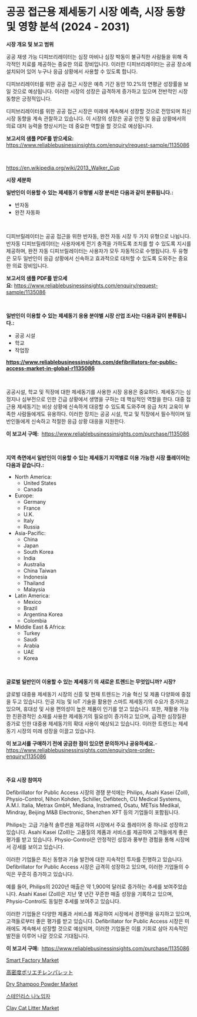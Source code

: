 <p><h1>공공 접근용 제세동기 시장 예측, 시장 동향 및 영향 분석 (2024 - 2031)</h1></p><p><strong>시장 개요 및 보고 범위</strong></p>
<p><p>공공 재생 가능 디피브리레이터는 심장 마비나 심장 박동이 불규칙한 사람들을 위해 즉각적인 치료를 제공하는 중요한 의료 장비입니다. 이러한 디피브리레이터는 공공 장소에 설치되어 있어 누구나 응급 상황에서 사용할 수 있도록 합니다. </p><p>디피브리레이터를 위한 공공 접근 시장은 예측 기간 동안 10.2%의 연평균 성장률을 보일 것으로 예상됩니다. 이러한 시장의 성장은 급격하게 증가하고 있으며 전반적인 시장 동향은 긍정적입니다. </p><p>디피브리레이터를 위한 공공 접근 시장은 미래에 계속해서 성장할 것으로 전망되며 최신 시장 동향을 계속 관찰하고 있습니다. 이 시장의 성장은 공공 안전 및 응급 상황에서의 의료 대처 능력을 향상시키는 데 중요한 역할을 할 것으로 예상됩니다.</p></p>
<p><strong>보고서의 샘플 PDF를 받으세요:</strong> <a href="https://www.reliablebusinessinsights.com/enquiry/request-sample/1135086">https://www.reliablebusinessinsights.com/enquiry/request-sample/1135086</a></p>
<p>&nbsp;</p>
<p><a href="https://en.wikipedia.org/wiki/2013_Walker_Cup">https://en.wikipedia.org/wiki/2013_Walker_Cup</a></p>
<p><strong>시장 세분화</strong></p>
<p><strong>일반인이 이용할 수 있는 제세동기 유형별 시장 분석은 다음과 같이 분류됩니다.:</strong></p>
<p><ul><li>반자동</li><li>완전 자동화</li></ul></p>
<p>&nbsp;</p>
<p><p>디피브릴레이터는 공공 접근을 위한 반자동, 완전 자동 시장 두 가지 유형으로 나뉩니다. 반자동 디피브릴레이터는 사용자에게 전기 충격을 가하도록 조치를 할 수 있도록 지시를 제공하며, 완전 자동 디피브릴레이터는 사용자가 모두 자동적으로 수행됩니다. 두 유형은 모두 일반인이 응급 상황에서 신속하고 효과적으로 대처할 수 있도록 도와주는 중요한 의료 장비입니다.</p></p>
<p><strong>보고서의 샘플 PDF를 받으세요:</strong>&nbsp;<a href="https://www.reliablebusinessinsights.com/enquiry/request-sample/1135086">https://www.reliablebusinessinsights.com/enquiry/request-sample/1135086</a></p>
<p>&nbsp;</p>
<p><strong> 일반인이 이용할 수 있는 제세동기 응용 분야별 시장 산업 조사는 다음과 같이 분류됩니다.:</strong></p>
<p><ul><li>공공 시설</li><li>학교</li><li>작업장</li></ul></p>
<p><strong><a href="https://www.reliablebusinessinsights.com/defibrillators-for-public-access-market-in-global-r1135086">https://www.reliablebusinessinsights.com/defibrillators-for-public-access-market-in-global-r1135086</a></strong></p>
<p>&nbsp;</p>
<p><p>공공시설, 학교 및 직장에 대한 제세동기를 사용한 시장 응용은 중요하다. 제세동기는 심정지나 심부전으로 인한 긴급 상황에서 생명을 구하는 데 핵심적인 역할을 한다. 대중 접근용 제세동기는 비상 상황에 신속하게 대응할 수 있도록 도와주며 응급 처치 교육이 부족한 사람들에게도 유용하다. 이러한 장치는 공공 시설, 학교 및 직장에서 필수적이며 일반인들에게 신속하고 적절한 응급 상황 대응을 지원한다.</p></p>
<p><strong>이 보고서 구매:</strong>&nbsp; <a href="https://www.reliablebusinessinsights.com/purchase/1135086">https://www.reliablebusinessinsights.com/purchase/1135086</a></p>
<p>&nbsp;</p>
<p><strong>지역 측면에서 일반인이 이용할 수 있는 제세동기 지역별로 이용 가능한 시장 플레이어는 다음과 같습니다.:</strong></p>
<p><ul>
    <li>
        North America:
        <ul>
            <li>United States</li>
            <li>Canada</li>
        </ul>
    </li>
    <li>
        Europe:
        <ul>
            <li>Germany</li>
            <li>France</li>
            <li>U.K.</li>
            <li>Italy</li>
            <li>Russia</li>
        </ul>
    </li>
    <li>
        Asia-Pacific:
        <ul>
            <li>China</li>
            <li>Japan</li>
            <li>South Korea</li>
            <li>India</li>
            <li>Australia</li>
            <li>China Taiwan</li>
            <li>Indonesia</li>
            <li>Thailand</li>
            <li>Malaysia</li>
        </ul>
    </li>
    <li>
        Latin America:
        <ul>
            <li>Mexico</li>
            <li>Brazil</li>
            <li>Argentina Korea</li>
            <li>Colombia</li>
        </ul>
    </li>
    <li>
        Middle East & Africa:
        <ul>
            <li>Turkey</li>
            <li>Saudi</li>
            <li>Arabia</li>
            <li>UAE</li>
            <li>Korea</li>
        </ul>
    </li>
    </ul></p>
<p>&nbsp;</p>
<p><strong>글로벌 일반인이 이용할 수 있는 제세동기 의 새로운 트렌드는 무엇입니까? 시장?</strong></p>
<p><p>글로벌 대중용 제세동기 시장의 신흥 및 현재 트렌드는 기술 혁신 및 제품 다양화에 중점을 두고 있습니다. 인공 지능 및 IoT 기술을 활용한 스마트 제세동기의 수요가 증가하고 있으며, 휴대성 및 사용 편의성이 높은 제품이 인기를 얻고 있습니다. 또한, 재활용 가능한 친환경적인 소재를 사용한 제세동기의 필요성이 증가하고 있으며, 급격한 심장질환 증가로 인한 대중용 제세동기의 확대 사용이 예상되고 있습니다. 이러한 트렌드는 제세동기 시장의 미래 성장을 이끌고 있습니다.</p></p>
<p><strong>이 보고서를 구매하기 전에 궁금한 점이 있으면 문의하거나 공유하세요.</strong>- <a href="https://www.reliablebusinessinsights.com/enquiry/pre-order-enquiry/1135086">https://www.reliablebusinessinsights.com/enquiry/pre-order-enquiry/1135086</a></p>
<p>&nbsp;</p>
<p><strong>주요 시장 참여자</strong></p>
<p><p>Defibrillator for Public Access 시장의 경쟁 분석에는 Philips, Asahi Kasei (Zoll), Physio-Control, Nihon Kohden, Schiller, Defibtech, CU Medical Systems, A.M.I. Italia, Metrax GmbH, Mediana, Instramed, Osatu, METsis Medikal, Mindray, Beijing M&B Electronic, Shenzhen XFT 등의 기업들이 포함됩니다. </p><p>Philips는 고급 기술적 솔루션을 제공하여 시장에서 주요 플레이어 중 하나로 성장하고 있습니다. Asahi Kasei (Zoll)는 고품질의 제품과 서비스를 제공하여 고객들에게 좋은 평가를 받고 있습니다. Physio-Control은 안정적인 성장과 풍부한 경험을 통해 시장에서 강세를 보이고 있습니다.</p><p>이러한 기업들은 최신 동향과 기술 발전에 대한 지속적인 투자를 진행하고 있습니다. Defibrillator for Public Access 시장은 급격히 성장하고 있으며, 이러한 기업들의 수익은 꾸준히 증가하고 있습니다. </p><p>예를 들어, Philips의 2020년 매출은 약 1,900억 달러로 증가하는 추세를 보여주었습니다. Asahi Kasei (Zoll)은 지난 몇 년간 꾸준한 매출 성장을 기록하고 있으며, Physio-Control도 동일한 추세를 보여주고 있습니다. </p><p>이러한 기업들은 다양한 제품과 서비스를 제공하여 시장에서 경쟁력을 유지하고 있으며, 고객들로부터 좋은 평가를 받고 있습니다. Defibrillator for Public Access 시장은 미래에도 계속해서 성장할 것으로 예상되며, 이러한 기업들은 이를 기회로 삼아 지속적인 발전을 이루어 나갈 것으로 기대됩니다.</p></p>
<p><strong>이 보고서 구매:</strong>&nbsp;&nbsp;<a href="https://www.reliablebusinessinsights.com/purchase/1135086">https://www.reliablebusinessinsights.com/purchase/1135086</a></p>
<p><p><a href="https://issuu.com/reportprime-2/docs/smart-factory-market-size-2030.pptx">Smart Factory Market</a></p><p><a href="https://github.com/zjkmgcs938405/Market-Research-Report-List-2/blob/main/8389584145538.md">高密度ポリエチレンパレット</a></p><p><a href="https://github.com/fiixsa/Market-Research-Report-List-3/blob/main/dry-shampoo-powder-market.md">Dry Shampoo Powder Market</a></p><p><a href="https://github.com/hzumrdvas204296/Market-Research-Report-List-2/blob/main/1441423153913.md">스테인리스 나노입자</a></p><p><a href="https://github.com/cecuraprangm/Market-Research-Report-List-3/blob/main/clay-cat-litter-market.md">Clay Cat Litter Market</a></p></p>